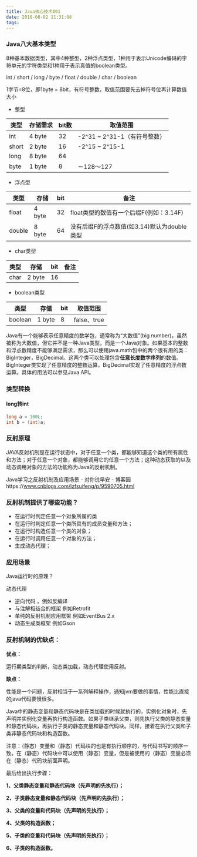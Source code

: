```yaml
---
title: Java核心技术001
date: 2018-08-02 11:31:08
tags:
---
```


### Java八大基本类型

8种基本数据类型，其中4种整型，2种浮点类型，1种用于表示Unicode编码的字符单元的字符类型和1种用于表示真值的boolean类型。

int / short / long / byte / float / double / char / boolean

<!--more-->

1字节=8位，即1byte = 8bit，有符号整数，取值范围要先去掉符号位再计算数值大小

* 整型

| 类型  | 存储需求 | bit数 | 取值范围                     |
| ----- | -------- | ----- | ---------------------------- |
| int   | 4 byte   | 32    | -2^31 ~ 2^31-1（有符号整数） |
| short | 2 byte   | 16    | -2^15 ~ 2^15-1               |
| long  | 8 byte   | 64    |                              |
| byte  | 1 byte   | 8     | －128～127                   |

* 浮点型

| 类型   | 存储   | bit  | 备注                                        |
| ------ | ------ | ---- | ------------------------------------------- |
| float  | 4 byte | 32   | float类型的数值有一个后缀F(例如：3.14F)     |
| double | 8 byte | 64   | 没有后缀F的浮点数值(如3.14)默认为double类型 |

* char类型

| 类型 | 存储   | bit  | 备注 |
| ---- | ------ | ---- | ---- |
| char | 2 byte | 16   |      |

* boolean类型

| 类型    | 存储   | bit  | 取值范围    |
| ------- | ------ | ---- | ----------- |
| boolean | 1 byte | 8    | false、true |

Java有一个能够表示任意精度的数学包，通常称为“大数值”(big number)。虽然被称为大数值，但它并不是一种Java类型，而是一个Java对象。如果基本的整数和浮点数精度不能够满足需求，那么可以使用java.math包中的两个很有用的类：BigInteger，BigDecimal。这两个类可以处理包含**任意长度数字序列**的数值。BigInteger类实现了任意精度的整数运算，BigDecimal实现了任意精度的浮点数运算。具体的用法可以参见Java API。

### 类型转换

#### long转int

```java
long a = 100L;
int b = (int)a;
```

### 反射原理

JAVA反射机制是在运行状态中，对于任意一个类，都能够知道这个类的所有属性和方法；对于任意一个对象，都能够调用它的任意一个方法；这种动态获取的以及动态调用对象的方法的功能称为Java的反射机制。

Java学习之反射机制及应用场景 - 对你说早安 - 博客园https://www.cnblogs.com/lzfsuifeng/p/9590705.html

### 反射机制提供了哪些功能？

- 在运行时判定任意一个对象所属的类
- 在运行时判定任意一个类所具有的成员变量和方法；
- 在运行时构造任意一个类的对象；
- 在运行时调用任意一个对象的方法；
- 生成动态代理；

### 应用场景

Java运行时的原理？

动态代理

- 逆向代码 ，例如反编译
- 与注解相结合的框架 例如Retrofit
- 单纯的反射机制应用框架 例如EventBus 2.x
- 动态生成类框架 例如Gson

### 反射机制的优缺点：

 **优点：**

  运行期类型的判断，动态类加载，动态代理使用反射。

 **缺点：**

  性能是一个问题，反射相当于一系列解释操作，通知jvm要做的事情，性能比直接的java代码要慢很多。

[Java中的static变量、方法、代码块初始化执行顺序]: https://www.cnblogs.com/DreamDrive/archive/2011/11/15/3917139.html



Java中的静态变量和静态代码块是在类加载的时候就执行的，实例化对象时，先声明并实例化变量再执行构造函数。如果子类继承父类，则先执行父类的静态变量和静态代码块，再执行子类的静态变量和静态代码块。同样，接着在执行父类和子类非静态代码块和构造函数。

注意：（静态）变量和（静态）代码块的也是有执行顺序的，与代码书写的顺序一致。在（静态）代码块中可以使用（静态）变量，但是被使用的（静态）变量必须在（静态）代码块前面声明。

 最后给出执行步骤：

**1、父类静态变量和静态代码块（先声明的先执行）；**

**2、子类静态变量和静态代码块（先声明的先执行）；**

**3、父类的变量和代码块（先声明的先执行）；**

**4、父类的构造函数；**

**5、子类的变量和代码块（先声明的先执行）；**

**6、子类的构造函数。**